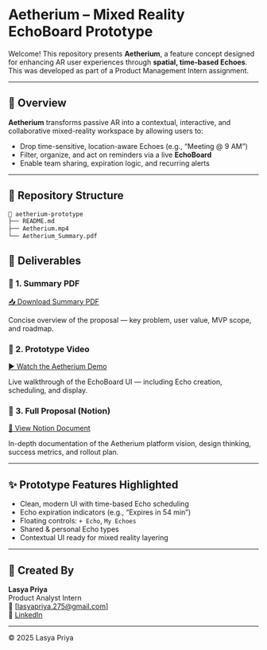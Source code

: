 # Aetherium – Mixed Reality EchoBoard Prototype

Welcome! This repository presents **Aetherium**, a feature concept designed for enhancing AR user experiences through **spatial, time-based Echoes**. This was developed as part of a Product Management Intern assignment.

---

## 🧠 Overview

**Aetherium** transforms passive AR into a contextual, interactive, and collaborative mixed-reality workspace by allowing users to:

- Drop time-sensitive, location-aware Echoes (e.g., “Meeting @ 9 AM”)
- Filter, organize, and act on reminders via a live **EchoBoard**
- Enable team sharing, expiration logic, and recurring alerts

---
## 📁 Repository Structure
```bash
📁 aetherium-prototype
├── README.md
├── Aetherium.mp4
└── Aetherium_Summary.pdf
```
## 📎 Deliverables

### 📄 1. Summary PDF  
[📥 Download Summary PDF](Summary/Aetherium_Summary.pdf)

Concise overview of the proposal — key problem, user value, MVP scope, and roadmap.

### 🎥 2. Prototype Video  
[▶️ Watch the Aetherium Demo](Demo/Aetherium.mp4)

Live walkthrough of the EchoBoard UI — including Echo creation, scheduling, and display.

### 🧾 3. Full Proposal (Notion)  
[🔗 View Notion Document](https://coherent-dugout-3c4.notion.site/Feature-Platform-Proposal-Aetherium-The-Living-World-Engine-1ff7279ab99a80928648eab3b21c0c9f)

In-depth documentation of the Aetherium platform vision, design thinking, success metrics, and rollout plan.

---

## ✨ Prototype Features Highlighted

- Clean, modern UI with time-based Echo scheduling
- Echo expiration indicators (e.g., “Expires in 54 min”)
- Floating controls: `+ Echo`, `My Echoes`
- Shared & personal Echo types
- Contextual UI ready for mixed reality layering

---

## 👤 Created By

**Lasya Priya**  
Product Analyst Intern  
📧 [lasyapriya.275@gmail.com]  
🔗 [LinkedIn](https://www.linkedin.com/in/mohanalasyapriya/)

---

© 2025 Lasya Priya

